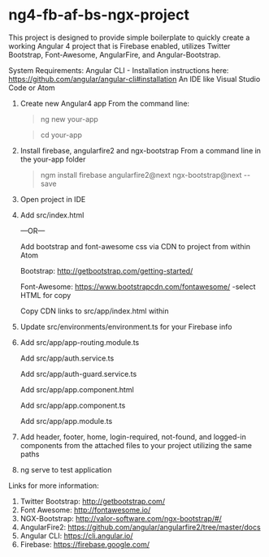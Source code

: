 # ng4-fb-af-bs-ngx-project

This project is designed to provide simple boilerplate to quickly create a working Angular 4 project that is Firebase enabled, utilizes Twitter Bootstrap, Font-Awesome, AngularFire, and Angular-Bootstrap.

System Requirements:
Angular CLI - Installation instructions here: https://github.com/angular/angular-cli#installation
An IDE like Visual Studio Code or Atom 

1.  Create new Angular4 app
    From the command line:
      >ng new your-app
      
      >cd your-app
    
2.  Install firebase, angularfire2 and ngx-bootstrap
    From a command line in the your-app folder
    >ngm install firebase angularfire2@next ngx-bootstrap@next --save

3.  Open project in IDE

4.  Add src/index.html

    —OR—
    
    Add bootstrap and font-awesome css via CDN to project from within Atom
    
    Bootstrap: http://getbootstrap.com/getting-started/
    
    Font-Awesome: https://www.bootstrapcdn.com/fontawesome/
                  -select HTML for copy
                  
    Copy CDN links to src/app/index.html within <head></head>

5.  Update src/environments/environment.ts for your Firebase info

6.  Add src/app/app-routing.module.ts

    Add src/app/auth.service.ts
    
    Add src/app/auth-guard.service.ts
    
    Add src/app/app.component.html
    
    Add src/app/app.component.ts
    
    Add src/app/app.module.ts

7.  Add header, footer, home, login-required, not-found, and logged-in components from the attached files to your project utilizing the same paths

8. ng serve to test application

Links for more information:
1.  Twitter Bootstrap: http://getbootstrap.com/
2.  Font Awesome: http://fontawesome.io/
3.  NGX-Bootstrap: http://valor-software.com/ngx-bootstrap/#/
4.  AngularFire2: https://github.com/angular/angularfire2/tree/master/docs
5.  Angular CLI: https://cli.angular.io/
6.  Firebase: https://firebase.google.com/
